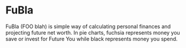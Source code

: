# FuBla
FuBla (FOO blah) is simple way of calculating personal finances and projecting future net worth. In pie charts, fuchsia represents money you save or invest for Future You while black represents money you spend.

